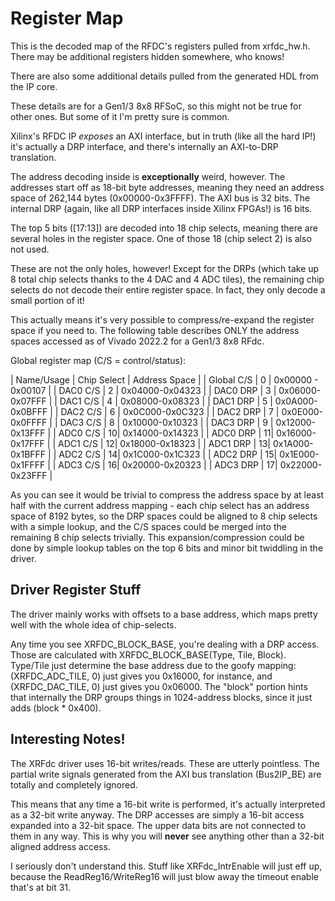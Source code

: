 # Register Map

This is the decoded map of the RFDC's registers
pulled from xrfdc_hw.h. There may be additional
registers hidden somewhere, who knows!

There are also some additional details pulled
from the generated HDL from the IP core.

These details are for a Gen1/3 8x8 RFSoC, so this
might not be true for other ones. But some of it
I'm pretty sure is common.

Xilinx's RFDC IP _exposes_ an AXI interface,
but in truth (like all the hard IP!) it's
actually a DRP interface, and there's internally
an AXI-to-DRP translation.

The address decoding inside is __exceptionally__
weird, however. The addresses start off as
18-bit byte addresses, meaning they need an
address space of 262,144 bytes (0x00000-0x3FFFF).
The AXI bus is 32 bits. The internal DRP
(again, like all DRP interfaces inside Xilinx FPGAs!)
is 16 bits.

The top 5 bits ([17:13]) are decoded into 18 chip selects,
meaning there are several holes in the register space.
One of those 18 (chip select 2) is also not used.

These are not the only holes, however! Except for the DRPs
(which take up 8 total chip selects thanks to the 4
DAC and 4 ADC tiles), the remaining chip selects
do not decode their entire register space. In fact,
they only decode a small portion of it!

This actually means it's very possible to
compress/re-expand the register space if you need to.
The following table describes ONLY the address spaces
accessed as of Vivado 2022.2 for a Gen1/3 8x8
RFdc. 

Global register map (C/S = control/status):

| Name/Usage | Chip Select | Address Space |
| Global C/S | 0 | 0x00000 - 0x00107 |
| DAC0 C/S | 2 | 0x04000-0x04323 |
| DAC0 DRP | 3 | 0x06000-0x07FFF |
| DAC1 C/S | 4 | 0x08000-0x08323 |
| DAC1 DRP | 5 | 0x0A000-0x0BFFF |
| DAC2 C/S | 6 | 0x0C000-0x0C323 |
| DAC2 DRP | 7 | 0x0E000-0x0FFFF |
| DAC3 C/S | 8 | 0x10000-0x10323 |
| DAC3 DRP | 9 | 0x12000-0x13FFF |
| ADC0 C/S | 10| 0x14000-0x14323 |
| ADC0 DRP | 11| 0x16000-0x17FFF |
| ADC1 C/S | 12| 0x18000-0x18323 |
| ADC1 DRP | 13| 0x1A000-0x1BFFF |
| ADC2 C/S | 14| 0x1C000-0x1C323 |
| ADC2 DRP | 15| 0x1E000-0x1FFFF |
| ADC3 C/S | 16| 0x20000-0x20323 |
| ADC3 DRP | 17| 0x22000-0x23FFF |

As you can see it would be trivial to compress the address space
by at least half with the current address mapping - each chip select
has an address space of 8192 bytes, so the DRP spaces could be aligned
to 8 chip selects with a simple lookup, and the C/S spaces could
be merged into the remaining 8 chip selects trivially. This
expansion/compression could be done by simple lookup tables on the
top 6 bits and minor bit twiddling in the driver.

## Driver Register Stuff

The driver mainly works with offsets to a base address, which maps
pretty well with the whole idea of chip-selects. 

Any time you see XRFDC_BLOCK_BASE, you're dealing with a DRP
access. Those are calculated with XRFDC_BLOCK_BASE(Type, Tile, Block).
Type/Tile just determine the base address due to the goofy mapping:
(XRFDC_ADC_TILE, 0) just gives you 0x16000, for instance, and
(XRFDC_DAC_TILE, 0) just gives you 0x06000. The "block" portion
hints that internally the DRP groups things in 1024-address blocks,
since it just adds (block * 0x400).

## Interesting Notes!

The XRFdc driver uses 16-bit writes/reads. These are utterly pointless.
The partial write signals generated from the AXI bus translation (Bus2IP_BE)
are totally and completely ignored.

This means that any time a 16-bit write is performed, it's actually interpreted
as a 32-bit write anyway. The DRP accesses are simply a 16-bit access expanded into a
32-bit space. The upper data bits are not connected to them in any way. This is why
you will __never__ see anything other than a 32-bit aligned address access.

I seriously don't understand this. Stuff like XRFdc_IntrEnable will just eff
up, because the ReadReg16/WriteReg16 will just blow away the timeout enable
that's at bit 31.